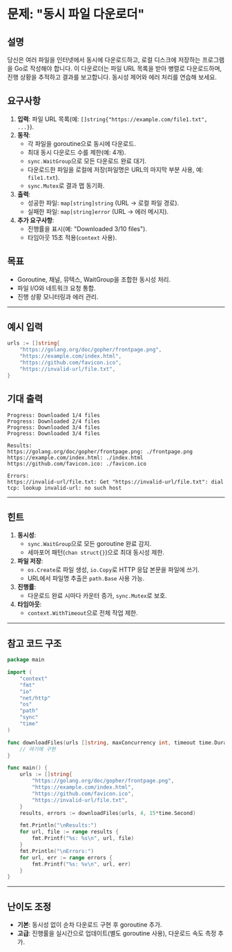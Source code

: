 # 문제: "동시 파일 다운로더"
## 설명
당신은 여러 파일을 인터넷에서 동시에 다운로드하고, 로컬 디스크에 저장하는 프로그램을 Go로 작성해야 합니다. 이 다운로더는 파일 URL 목록을 받아 병렬로 다운로드하며, 진행 상황을 추적하고 결과를 보고합니다. 동시성 제어와 에러 처리를 연습해 보세요.

## 요구사항
1. **입력**: 파일 URL 목록(예: `[]string{"https://example.com/file1.txt", ...}`).
2. **동작**:
   - 각 파일을 goroutine으로 동시에 다운로드.
   - 최대 동시 다운로드 수를 제한(예: 4개).
   - `sync.WaitGroup`으로 모든 다운로드 완료 대기.
   - 다운로드한 파일을 로컬에 저장(파일명은 URL의 마지막 부분 사용, 예: `file1.txt`).
   - `sync.Mutex`로 결과 맵 동기화.
3. **출력**:
   - 성공한 파일: `map[string]string` (URL → 로컬 파일 경로).
   - 실패한 파일: `map[string]error` (URL → 에러 메시지).
4. **추가 요구사항**:
   - 진행률을 표시(예: "Downloaded 3/10 files").
   - 타임아웃 15초 적용(`context` 사용).

## 목표
- Goroutine, 채널, 뮤텍스, WaitGroup을 조합한 동시성 처리.
- 파일 I/O와 네트워크 요청 통합.
- 진행 상황 모니터링과 에러 관리.

---

## 예시 입력
```go
urls := []string{
    "https://golang.org/doc/gopher/frontpage.png",
    "https://example.com/index.html",
    "https://github.com/favicon.ico",
    "https://invalid-url/file.txt",
}
```

## 기대 출력
```
Progress: Downloaded 1/4 files
Progress: Downloaded 2/4 files
Progress: Downloaded 3/4 files
Progress: Downloaded 3/4 files

Results:
https://golang.org/doc/gopher/frontpage.png: ./frontpage.png
https://example.com/index.html: ./index.html
https://github.com/favicon.ico: ./favicon.ico

Errors:
https://invalid-url/file.txt: Get "https://invalid-url/file.txt": dial tcp: lookup invalid-url: no such host
```

---

## 힌트
1. **동시성**:
   - `sync.WaitGroup`으로 모든 goroutine 완료 감지.
   - 세마포어 패턴(`chan struct{}`)으로 최대 동시성 제한.
2. **파일 저장**:
   - `os.Create`로 파일 생성, `io.Copy`로 HTTP 응답 본문을 파일에 쓰기.
   - URL에서 파일명 추출은 `path.Base` 사용 가능.
3. **진행률**:
   - 다운로드 완료 시마다 카운터 증가, `sync.Mutex`로 보호.
4. **타임아웃**:
   - `context.WithTimeout`으로 전체 작업 제한.

---

## 참고 코드 구조
```go
package main

import (
    "context"
    "fmt"
    "io"
    "net/http"
    "os"
    "path"
    "sync"
    "time"
)

func downloadFiles(urls []string, maxConcurrency int, timeout time.Duration) (map[string]string, map[string]error) {
    // 여기에 구현
}

func main() {
    urls := []string{
        "https://golang.org/doc/gopher/frontpage.png",
        "https://example.com/index.html",
        "https://github.com/favicon.ico",
        "https://invalid-url/file.txt",
    }
    results, errors := downloadFiles(urls, 4, 15*time.Second)

    fmt.Println("\nResults:")
    for url, file := range results {
        fmt.Printf("%s: %s\n", url, file)
    }
    fmt.Println("\nErrors:")
    for url, err := range errors {
        fmt.Printf("%s: %v\n", url, err)
    }
}
```

---

## 난이도 조정
- **기본**: 동시성 없이 순차 다운로드 구현 후 goroutine 추가.
- **고급**: 진행률을 실시간으로 업데이트(별도 goroutine 사용), 다운로드 속도 측정 추가.